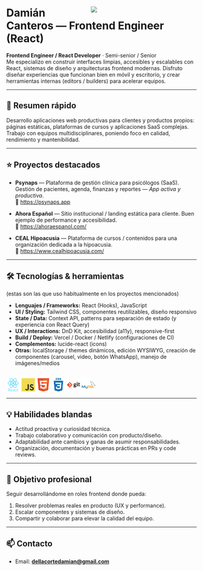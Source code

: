 <div align="left">

<img src="https://user-images.githubusercontent.com/109114128/194670298-19057fdf-bad1-4d56-a77a-b2b5d6958f12.png" align="right" width="280" />

# Damián Canteros — Frontend Engineer (React)
**Frontend Engineer / React Developer** · Semi-senior / Senior  
Me especializo en construir interfaces limpias, accesibles y escalables con React, sistemas de diseño y arquitecturas frontend modernas. Disfruto diseñar experiencias que funcionan bien en móvil y escritorio, y crear herramientas internas (editors / builders) para acelerar equipos.

---

## 🔭 Resumen rápido
Desarrollo aplicaciones web productivas para clientes y productos propios: páginas estáticas, plataformas de cursos y aplicaciones SaaS complejas. Trabajo con equipos multidisciplinares, poniendo foco en calidad, rendimiento y mantenibilidad.

---

## ⭐ Proyectos destacados
- **Psynaps** — Plataforma de gestión clínica para psicólogos (SaaS). Gestión de pacientes, agenda, finanzas y reportes — *App activa y productiva*.  
  🔗 https://psynaps.app

- **Ahora Español** — Sitio institucional / landing estática para cliente. Buen ejemplo de performance y accesibilidad.  
  🔗 https://ahoraespanol.com/

- **CEAL Hipoacusia** — Plataforma de cursos / contenidos para una organización dedicada a la hipoacusia.  
  🔗 https://www.cealhipoacusia.com/

---

## 🛠 Tecnologías & herramientas
(estas son las que uso habitualmente en los proyectos mencionados)
- **Lenguajes / Frameworks:** React (Hooks), JavaScript   
- **UI / Styling:** Tailwind CSS, componentes reutilizables, diseño responsivo  
- **State / Data:** Context API, patterns para separación de estado (y experiencia con React Query)  
- **UX / Interactions:** DnD Kit, accesibilidad (a11y), responsive-first  
- **Build / Deploy:** Vercel / Docker / Netlify (configuraciones de CI)  
- **Complementos:** lucide-react (icons) 
- **Otras:** localStorage / themes dinámicos, edición WYSIWYG, creación de componentes (carousel, video, botón WhatsApp), manejo de imágenes/medios

<br/>
<img src="https://github.com/devicons/devicon/blob/master/icons/react/react-original-wordmark.svg" width="36" height="36" />
<img src="https://github.com/devicons/devicon/blob/master/icons/javascript/javascript-original.svg" width="36" height="36" />
<img src="https://github.com/devicons/devicon/blob/master/icons/html5/html5-original.svg" width="36" height="36" />
<img src="https://github.com/devicons/devicon/blob/master/icons/css3/css3-plain-wordmark.svg" width="36" height="36" />
<img src="https://github.com/devicons/devicon/blob/master/icons/git/git-original-wordmark.svg" width="36" height="36" />
<img src="https://github.com/devicons/devicon/blob/master/icons/mysql/mysql-original-wordmark.svg" width="36" height="36" />

---

## 💡 Habilidades blandas
- Actitud proactiva y curiosidad técnica.  
- Trabajo colaborativo y comunicación con producto/diseño.  
- Adaptabilidad ante cambios y ganas de asumir responsabilidades.  
- Organización, documentación y buenas prácticas en PRs y code reviews.

---

## 🎯 Objetivo profesional
Seguir desarrollándome en roles frontend donde pueda:
1. Resolver problemas reales en producto (UX y performance).  
2. Escalar componentes y sistemas de diseño.  
3. Compartir y colaborar para elevar la calidad del equipo.

---

## 📫 Contacto
- Email: **dellacortedamian@gmail.com**  
</div>

